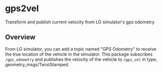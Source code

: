 # gps2vel
Transform and publish current velocity from LG simulator's gps odometry

## Overview
From LG simulator, you can add a topic named "GPS Odometry" to receive the true location of the vehicle in the simulator.
This package subscribes `/gps_odometry` and publishes the velocity of the vehicle to `/gps_vel` in type, geometry_msgs/TwistStamped.
